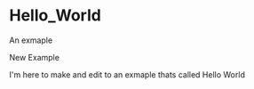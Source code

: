 # Hello_World
An exmaple 

New Example

I'm here to make and edit to an exmaple thats called Hello World
